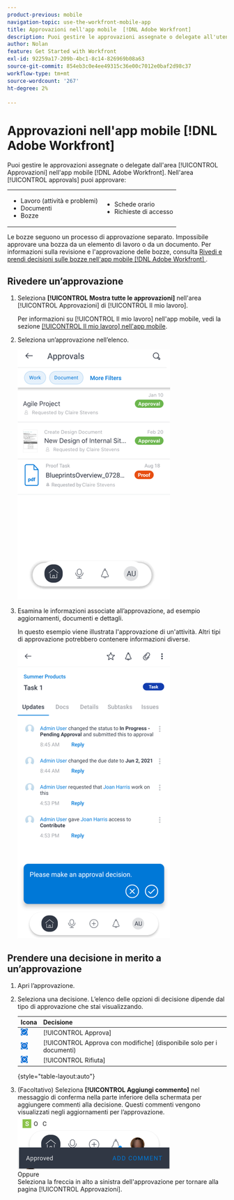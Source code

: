 ```yaml
---
product-previous: mobile
navigation-topic: use-the-workfront-mobile-app
title: Approvazioni nell'app mobile  [!DNL Adobe Workfront]
description: Puoi gestire le approvazioni assegnate o delegate all'utente dall'area [!UICONTROL Approvazioni] nell'app mobile [!DNL Adobe Workfront] .
author: Nolan
feature: Get Started with Workfront
exl-id: 92259a17-209b-4bc1-8c14-826969b08a63
source-git-commit: 854eb3c0e4ee49315c36e00c7012e0baf2d98c37
workflow-type: tm+mt
source-wordcount: '267'
ht-degree: 2%

---
```


# Approvazioni nell&#39;app mobile [!DNL Adobe Workfront]

Puoi gestire le approvazioni assegnate o delegate dall&#39;area [!UICONTROL Approvazioni] nell&#39;app mobile [!DNL Adobe Workfront]. Nell&#39;area [!UICONTROL approvals] puoi approvare:

<table style="table-layout:auto"> 
 <col> 
 <col> 
 <tbody> 
  <tr> 
   <td> 
    <ul> 
     <li>Lavoro (attività e problemi)</li> 
     <li>Documenti</li> 
     <li>Bozze </li> 
    </ul> </td> 
   <td> 
    <ul> 
     <li>Schede orario</li> 
     <li>Richieste di accesso</li> 
    </ul> </td> 
  </tr> 
 </tbody> 
</table>

Le bozze seguono un processo di approvazione separato. Impossibile approvare una bozza da un elemento di lavoro o da un documento. Per informazioni sulla revisione e l&#39;approvazione delle bozze, consulta [Rivedi e prendi decisioni sulle bozze nell&#39;app mobile [!DNL Adobe Workfront] ](../../../workfront-basics/mobile-apps/using-the-workfront-mobile-app/work-with-proofs-in-mobile-app.md).

## Rivedere un’approvazione

1. Seleziona **[!UICONTROL Mostra tutte le approvazioni]** nell&#39;area [!UICONTROL Approvazioni] di [!UICONTROL Il mio lavoro].

   Per informazioni su [!UICONTROL Il mio lavoro] nell&#39;app mobile, vedi la sezione [[!UICONTROL Il mio lavoro] nell&#39;app mobile](../../../workfront-basics/mobile-apps/using-the-workfront-mobile-app/my-work-section-mobile.md).

1. Seleziona un’approvazione nell’elenco.

   ![Elenco approvazioni nell&#39;app mobile](assets/mobile-approvals-adobe-350x574.png)

1. Esamina le informazioni associate all’approvazione, ad esempio aggiornamenti, documenti e dettagli.

   In questo esempio viene illustrata l&#39;approvazione di un&#39;attività. Altri tipi di approvazione potrebbero contenere informazioni diverse.

   ![Approvazione attività di esempio](assets/mobile-taskapproval-350x664.png)

## Prendere una decisione in merito a un’approvazione

1. Apri l’approvazione.
1. Seleziona una decisione. L’elenco delle opzioni di decisione dipende dal tipo di approvazione che stai visualizzando.

   | Icona | Decisione |
   |---|---|
   | ![Approva bozza dall&#39;attività](assets/mobile-approveprooffromtask.png) | [!UICONTROL Approva] |
   | ![Approva bozza con modifiche dall&#39;attività](assets/mobile-approveproofwithcommentsfromtask.png) | [!UICONTROL Approva con modifiche] (disponibile solo per i documenti) |
   | ![Rifiuta bozza dall&#39;attività](assets/mobile-rejectprooffromtask.png) | [!UICONTROL Rifiuta] |

   {style="table-layout:auto"}

1. (Facoltativo) Seleziona **[!UICONTROL Aggiungi commento]** nel messaggio di conferma nella parte inferiore della schermata per aggiungere commenti alla decisione. Questi commenti vengono visualizzati negli aggiornamenti per l’approvazione.\
   ![Aggiungi commento](assets/mobile-addcommenttoapproval-350x123.png)\
   Oppure\
   Seleziona la freccia in alto a sinistra dell&#39;approvazione per tornare alla pagina [!UICONTROL Approvazioni].
